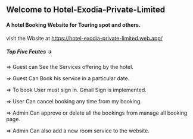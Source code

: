 ## Welcome to Hotel-Exodia-Private-Limited

#### A hotel Booking Website for Touring spot and others.

visit the Wbsite at https://hotel-exodia-private-limited.web.app/ 

##### Top Five Feutes -> 

=> Guest can See the Services offering by the hotel. 

=> Guest Can Book his service in a particular date. 

=> To book User must sign in. Gmail Sign is implemented. 

=> User Can cancel booking any time from my booking. 

=> Admin Can approve or delete all the bookings from manage all booking page.

=> Admin Can also add a new room service to the website.
